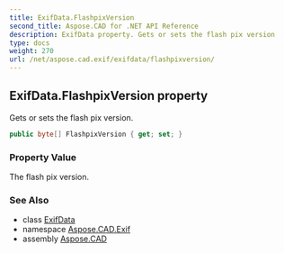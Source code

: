 ```yaml
---
title: ExifData.FlashpixVersion
second_title: Aspose.CAD for .NET API Reference
description: ExifData property. Gets or sets the flash pix version
type: docs
weight: 270
url: /net/aspose.cad.exif/exifdata/flashpixversion/
---
```

## ExifData.FlashpixVersion property

Gets or sets the flash pix version.

```csharp
public byte[] FlashpixVersion { get; set; }
```

### Property Value

The flash pix version.

### See Also

* class [ExifData](../)
* namespace [Aspose.CAD.Exif](../../exifdata/)
* assembly [Aspose.CAD](../../../)


